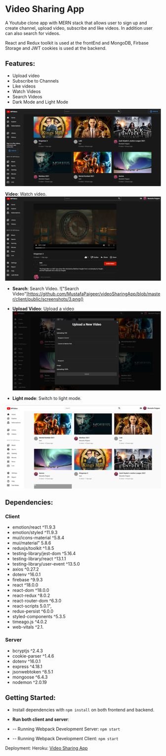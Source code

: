 # Video Sharing App

A Youtube clone app with MERN stack that allows user to sign up and create channel, upload video, subscribe and like videos. In addition user can also search for videos.

React and Redux toolkit is used at the frontEnd and MongoDB, Firbase Storage and JWT cookies is used at the backend.


## Features:
- Upload video
- Subscribe to Channels
- Like videos
- Watch Videos
- Search Videos
- Dark Mode and Light Mode

!["Home Page"](https://github.com/MustafaPaigeer/videoSharingApp/blob/master/client/public/screenshots/1.png)

**Video**: Watch video.
!["Video Page"](https://github.com/MustafaPaigeer/videoSharingApp/blob/master/client/public/screenshots/2.png)

- **Search**: Search Video.
  !["Search Video"]https://github.com/MustafaPaigeer/videoSharingApp/blob/master/client/public/screenshots/3.png()

- **Upload Video**: Upload a video
  !["upload a video"](https://github.com/MustafaPaigeer/videoSharingApp/blob/master/client/public/screenshots/4.png)

- **Light mode**: Switch to light mode.

!["Light mode"](https://github.com/MustafaPaigeer/videoSharingApp/blob/master/client/public/screenshots/5.png)

## Dependencies:

### Client
- emotion/react ^11.9.3
- emotion/styled ^11.9.3
- mui/icons-material ^5.8.4
- mui/material" 5.8.6
- reduxjs/toolkit ^1.8.5
- testing-library/jest-dom ^5.16.4
- testing-library/react ^13.1.1
- testing-library/user-event ^13.5.0
- axios ^0.27.2
- dotenv ^16.0.1
- firebase ^9.9.3
- react ^18.0.0
- react-dom ^18.0.0
- react-redux ^8.0.2
- react-router-dom ^6.3.0
- react-scripts 5.0.1",
- redux-persist ^6.0.0
- styled-components ^5.3.5
- timeago.js ^4.0.2
- web-vitals ^2.1.

### Server

- bcryptjs ^2.4.3
- cookie-parser ^1.4.6
- dotenv ^16.0.1
- express ^4.18.1
- jsonwebtoken ^8.5.1
- mongoose ^6.4.3
- nodemon ^2.0.19


## Getting Started:

- Install dependencies with `npm install` on both frontend and backend.

- **Run both client and server**:
- -- Running Webpack Development Server: `npm start`
- -- Running Webpack Development Client: `npm start`

Deployment:
Heroku:
[Video Sharing App]()
